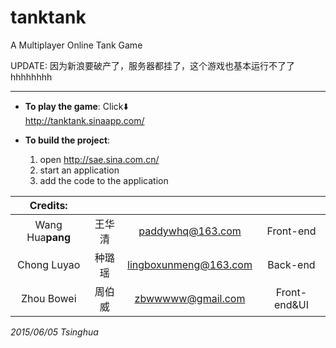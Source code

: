 # tanktank
A Multiplayer Online Tank Game

UPDATE: 因为新浪要破产了，服务器都挂了，这个游戏也基本运行不了了hhhhhhhh


***
* **To play the game**: Click⬇️  
  http://tanktank.sinaapp.com/ 
  
* **To build the project**: 
  1. open http://sae.sina.com.cn/
  2. start an application
  3. add the code to the application

Credits:| 　|　 |　
:----:|:----:|:----:|:----:
Wang Hua**pang**| 王华清| paddywhq@163.com| Front-end
Chong Luyao| 种璐瑶| lingboxunmeng@163.com| Back-end
Zhou Bowei| 周伯威| zbwwwww@gmail.com| Front-end&UI


*2015/06/05 Tsinghua*
